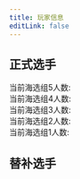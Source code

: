 ```yaml
---
title: 玩家信息
editLink: false
---
```


## 正式选手

当前海选组5人数: <Badge text="3/14" type="tip" /> \
当前海选组4人数: <Badge text="4/14" type="tip" /> \
当前海选组3人数: <Badge text="1/14" type="tip" /> \
当前海选组2人数: <Badge text="3/14" type="tip" /> \
当前海选组1人数: <Badge text="5/14" type="tip" /> 

<VPCard
  title="Hartex"
  desc="已报名,donesock#1350,海选组5"
  logo="/Cup/Hartex.jpg"
  link="https://space.bilibili.com/3461577548237771"
/>
<VPCard
  title="Trick【CN】"
  desc="已报名,kinglyrug#9338,海选组1"
  logo="/Cup/Nanami.jpg"
  link="https://space.bilibili.com/1997884192"
/>
<VPCard
  title="你敢票我吗"
  desc="已报名,beesoupy#9901,海选组2"
  logo="/Cup/你敢票我吗.jpg"
  link="https://space.bilibili.com/3493078979578750"
/>
<VPCard
  title="丨"
  desc="已报名,restfulspa#7350,海选组1"
  logo="/Cup/gun.jpg"
  link="https://space.bilibili.com/3461571976104066"
/>
<VPCard
  title="綿の夜(破壊された時)"
  desc="已报名,wigwove#8003,海选组4"
  logo="/Cup/綿の夜.jpg"
  link="https://space.bilibili.com/3546619444202006"
/>
<VPCard
  title="小黄117"
  desc="已报名,soupybling#0737,海选组1"
  logo="/Cup/小黄117.jpg"
  link="https://space.bilibili.com/403301761"
/>
<VPCard
  title="emmmm我不知道"
  desc="已报名,herdwordy#6283,海选组3"
  logo="/Cup/emmmm.jpg"
  link="https://space.bilibili.com/1720039311"
/>
<VPCard
  title="食瓜之众"
  desc="已报名,mossopen#1829,海选组4"
  logo="/Cup/食瓜之众.jpg"
  link="https://space.bilibili.com/3546605728827886"
/>
<VPCard
  title="小叨"
  desc="已报名,heavyclod#2286,海选组2"
  logo="/Cup/Dao.jpg"
  link="https://space.bilibili.com/1998829749"
/>
<VPCard
  title="JMS"
  desc="已报名,heappotted#1406,海选组1"
  logo="/Cup/JMS.jpg"
  link="https://space.bilibili.com/1479492083"
/>
<VPCard
  title="【粉丝限定】名游社"
  desc="已报名,jazzygrace#3113,海选组1"
  logo="/Cup/mys.jpg"
  link="https://space.bilibili.com/388551631"
/>
<VPCard
  title="xqw"
  desc="已报名,tenselogo#3429,海选组5"
  logo="/Cup/xqw.jpg"
  link="https://space.bilibili.com/2027538843"
/>
<VPCard
  title="橘核"
  desc="已报名,shtumkey#5478,海选组4"
  logo="/Cup/橘核.jpg"
  link="https://space.bilibili.com/691186373"
/>
<VPCard
  title="因果"
  desc="已报名,massinga#6708,海选组5"
  logo="/Cup/因果.jpg"
/>
<VPCard
  title="Followfate"
  desc="已报名,topicmuch#0967,海选组2"
  logo="/Cup/Followfate.jpg"
  link="https://space.bilibili.com/470267520"
/>

## 替补选手

<VPCard
  title="KC"
  desc="已报名,选手未提供好友代码"
  logo="/Cup/KpCam.jpg"
/>
